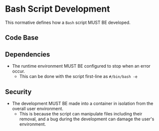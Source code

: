 # Bash Script Development

This normative defines how a `Bash` script MUST BE developed.

## Code Base

## Dependencies

-   The runtime environment MUST BE configured to stop when an error occur.
    -   This can be done with the script first-line as `#/bin/bash -e`

## Security

-   The development MUST BE made into a container in isolation from the overall user environment.
    -   This is because the script can manipulate files including their removal, and a bug during the development can damage the user's environment.
